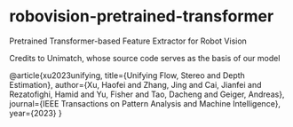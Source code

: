 # robovision-pretrained-transformer
Pretrained Transformer-based Feature Extractor for Robot Vision

Credits to Unimatch, whose source code serves as the basis of our model

@article{xu2023unifying,
  title={Unifying Flow, Stereo and Depth Estimation},
  author={Xu, Haofei and Zhang, Jing and Cai, Jianfei and Rezatofighi, Hamid and Yu, Fisher and Tao, Dacheng and Geiger, Andreas},
  journal={IEEE Transactions on Pattern Analysis and Machine Intelligence},
  year={2023}
}
